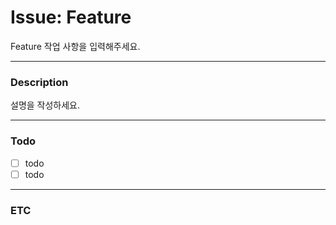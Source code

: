 # Issue: Feature
Feature 작업 사항을 입력해주세요.

---

### Description

설명을 작성하세요.

---

### Todo

- [ ] todo
- [ ] todo

---
### ETC
